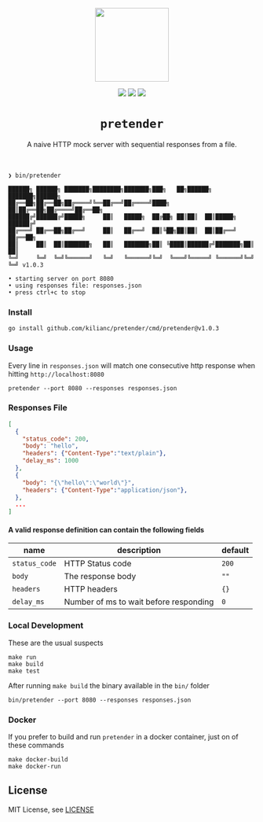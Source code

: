 <p align="center">
  <img src="https://github.com/kilianc/pretender/assets/385716/3344aed5-e974-4402-806b-c1386d201469" height="150">
</p>

<p align="center">
  <img src="https://github.com/kilianc/pretender/actions/workflows/go.yml/badge.svg?branch=main">
  <img src="https://img.shields.io/github/release/kilianc/pretender.svg">
  <img src="https://goreportcard.com/badge/github.com/kilianc/pretender">
</p>

<p>
  <h1 align="center"><code>pretender</code></h1>
</p>

<p align="center">
  A naive HTTP mock server with sequential responses from a file.
  <br><br><br>
</p>

```
❯ bin/pretender

██████╗ ██████╗ ███████╗████████╗███████╗███╗   ██╗██████╗ ███████╗██████╗
██╔══██╗██╔══██╗██╔════╝╚══██╔══╝██╔════╝████╗  ██║██╔══██╗██╔════╝██╔══██╗
██████╔╝██████╔╝█████╗     ██║   █████╗  ██╔██╗ ██║██║  ██║█████╗  ██████╔╝
██╔═══╝ ██╔══██╗██╔══╝     ██║   ██╔══╝  ██║╚██╗██║██║  ██║██╔══╝  ██╔══██╗
██║     ██║  ██║███████╗   ██║   ███████╗██║ ╚████║██████╔╝███████╗██║  ██║
╚═╝     ╚═╝  ╚═╝╚══════╝   ╚═╝   ╚══════╝╚═╝  ╚═══╝╚═════╝ ╚══════╝╚═╝  ╚═╝ v1.0.3

• starting server on port 8080
• using responses file: responses.json
• press ctrl+c to stop
````

### Install

```
go install github.com/kilianc/pretender/cmd/pretender@v1.0.3
```

### Usage

Every line in `responses.json` will match one consecutive http response when hitting `http://localhost:8080`

```
pretender --port 8080 --responses responses.json
```

### Responses File

```json
[
  {
    "status_code": 200,
    "body": "hello",
    "headers": {"Content-Type":"text/plain"},
    "delay_ms": 1000
  },
  {
    "body": "{\"hello\":\"world\"}",
    "headers": {"Content-Type":"application/json"},
  },
  ...
]
```

#### A valid response definition can contain the following fields

| name          | description                            | default  |
| ------------- | -------------------------------------- | -------- |
| `status_code` | HTTP Status code                       | `200`    |
| `body`        | The response body                      | `""`     |
| `headers`     | HTTP headers                           | `{}`     |
| `delay_ms`    | Number of ms to wait before responding | `0`      |

### Local Development

These are the usual suspects
```
make run
make build
make test
```

After running `make build` the binary available in the `bin/` folder

```
bin/pretender --port 8080 --responses responses.json
```

### Docker

If you prefer to build and run `pretender` in a docker container, just on of these commands

````
make docker-build
make docker-run
````

## License

MIT License, see [LICENSE](https://github.com/friendsofgo/killgrave/blob/main/LICENSE)
